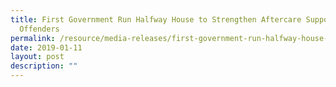 ```yaml
---
title: First Government Run Halfway House to Strengthen Aftercare Support for Ex
  Offenders
permalink: /resource/media-releases/first-government-run-halfway-house-to-strengthen-aftercare-support
date: 2019-01-11
layout: post
description: ""
---
```


